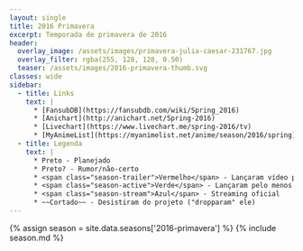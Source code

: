 ```yaml
---
layout: single
title: 2016 Primavera
excerpt: Temporada de primavera de 2016
header:
  overlay_image: /assets/images/primavera-julia-caesar-231767.jpg
  overlay_filter: rgba(255, 128, 128, 0.50)
  teaser: /assets/images/2016-primavera-thumb.svg
classes: wide
sidebar:
  - title: Links
    text: |
      * [FansubDB](https://fansubdb.com/wiki/Spring_2016)
      * [Anichart](http://anichart.net/Spring-2016)
      * [Livechart](https://www.livechart.me/spring-2016/tv)
      * [MyAnimeList](https://myanimelist.net/anime/season/2016/spring)
  - title: Legenda
    text: |
      * Preto - Planejado
      * Preto? - Rumor/não-certo
      * <span class="season-trailer">Vermelho</span> - Lançaram vídeo promocional ou trailer
      * <span class="season-active">Verde</span> - Lançaram pelo menos um episódio
      * <span class="season-stream">Azul</span> - Streaming oficial
      * ~~Cortado~~ - Desistiram do projeto ("dropparam" ele)
---
```


<!-- Para editar a tabela abra o arquivo /data/seasons/2016-primavera.yml -->
{% assign season = site.data.seasons['2016-primavera'] %}
{% include season.md %}
